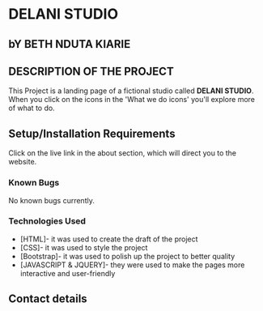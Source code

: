 # DELANI STUDIO
## bY BETH NDUTA KIARIE
## DESCRIPTION OF THE PROJECT
This Project is a landing page of a fictional studio called **DELANI STUDIO**. When you click on the icons in the 'What we do icons' you'll explore more of what to do.
## Setup/Installation Requirements
Click on the live link in the about section, which will direct you to the website.
### Known Bugs
No known bugs currently.
### Technologies Used
* [HTML]- it was used to create the draft of the project
* [CSS]- it was used to style the project
* [Bootstrap]- it was used to polish up the project to better quality
* [JAVASCRIPT & JQUERY]- they were used to make the pages more interactive and user-friendly
## Contact details
